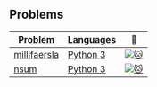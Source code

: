 ## Problems

| Problem                                                                                            | Languages                                                                                     | :link:                                                                                     |
| -------------------------------------------------------------------------------------------------- | --------------------------------------------------------------------------------------------- | ------------------------------------------------------------------------------------------ |
| [millifaersla](https://github.com/SimonThalvorsen/kattis/tree/master/src/millifaersla/Python%203/) | [Python 3](https://github.com/SimonThalvorsen/kattis/tree/master/src/millifaersla/Python%203) | [![:cat:](https://open.kattis.com/favicon)](https://open.kattis.com/problems/millifaersla) |
| [nsum](https://github.com/SimonThalvorsen/kattis/tree/master/src/nsum/Python%203/)                 | [Python 3](https://github.com/SimonThalvorsen/kattis/tree/master/src/nsum/Python%203)         | [![:cat:](https://open.kattis.com/favicon)](https://open.kattis.com/problems/nsum)         |
